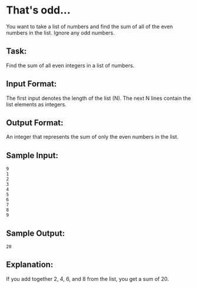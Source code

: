 # That's odd...
You want to take a list of numbers and find the sum of all of the even numbers in the list. Ignore any odd numbers.

## Task: 
Find the sum of all even integers in a list of numbers.

## Input Format:  
The first input denotes the length of the list (N). The next N lines contain the list elements as integers.

## Output Format:  
An integer that represents the sum of only the even numbers in the list.

## Sample Input:  
```
9
1
2
3
4
5
6
7
8
9
```

## Sample Output:
```
20
```

## Explanation:  
If you add together 2, 4, 6, and 8 from the list, you get a sum of 20.